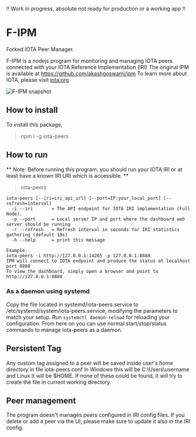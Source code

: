 !! Work in progress, absolute not ready for production or a working app !!
# F-IPM
Forked IOTA Peer Manager. 

F-IPM is a nodejs program for monitoring and managing IOTA peers connected with your IOTA Reference Implementation (IRI)
The original IPM is available at https://github.com/akashgoswami/ipm
To learn more about IOTA, please visit [iota.org](https://iota.org)


![F-IPM snapshot](/public/img/ipm.jpg)

## How to install

To install this package, 

> npm i -g iota-peers

## How to run

** Note: Before running this program, you should run your IOTA IRI or at least have a known IRI URI which is accessible. **

> iota-peers 

```
iota-peers [--iri=iri_api_url] [--port=IP:your_local_port] [--refresh=interval]
  -i --iri       = The API endpoint for IOTA IRI implementation (Full Node). 
  -p --port      = Local server IP and port where the dashboard web server should be running
  -r --refresh   = Refresh interval in seconds for IRI statistics gathering (default 10s)
  -h --help      = print this message
            
Example.
iota-peers -i http://127.0.0.1:14265 -p 127.0.0.1:8888
IPM will connect to IOTA endpoint and produce the status at localhost port 8888
To view the dashboard, simply open a browser and point to http://127.0.0.1:8888

``` 

### As a daemon using systemd
Copy the file located in systemd/iota-peers.service to /etc/systemd/system/iota-peers.service, modifying the parameters to match your setup.
Run `systemctl daemon-reload` for reloading your configuration. From here on you can use normal start/stop/status commands to manage iota-peers as a daemon.

## Persistent Tag

Any custom tag assigned to a peer will be saved inside user's home directory in file iota-peers.conf
In Windows this will be C:\Users\username and Linux it will be $HOME. If none of these could be found, it will try to create the file in current working directory.

## Peer management
The program doesn't manages peers configured in IRI config files. If you delete or add a peer via the UI, please make sure to update it also in the IRI config.
